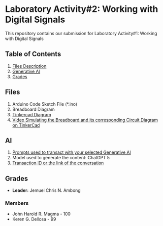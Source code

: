 # Laboratory Activity#2: Working with Digital Signals

This repository contains our submission for Laboratory Activity#1: Working with Digital Signals

## Table of Contents
1. [Files Description](#files)
2. [Generative AI](#ai)
3. [Grades](#grades)

## Files
1. Arduino Code Sketch File (*.ino)
2. Breadboard Diagram
3. [Tinkercad Diagram](https://www.tinkercad.com/things/9vwfy596pfp-fantabulous-jaban)
4. [Video Simulating the Breadboard and its corresponding Circuit Diagram on TinkerCad](https://drive.google.com/file/d/16adl-0pQ2fCp34VDKxQxXRRikgTh-FW2/view?usp=drive_link)

## AI
1. [Prompts used to transact with your selected Generative AI](https://docs.google.com/document/d/12hsgn0wFz_DeBwSgcFa_43N6Pg4LEfAd-4ziWOzvYTg/edit?tab=t.0)
2. Model used to generate the content: ChatGPT 5
3. [Transaction ID or the link of the conversation](https://chatgpt.com/share/68d38281-136c-800b-a318-e2e7e2f30f33) 

## Grades
- **Leader:** Jemuel Chris N. Ambong
### Members 
- John Harold R. Magma - 100
- Keren G. Dellosa - 99
